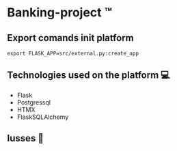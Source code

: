 # Banking-project ™️

## Export comands init platform 

```
export FLASK_APP=src/external.py:create_app
```



## Technologies used on the platform 💻

- Flask 
- Postgressql
- HTMX
- FlaskSQLAlchemy

## Iusses 🚀

